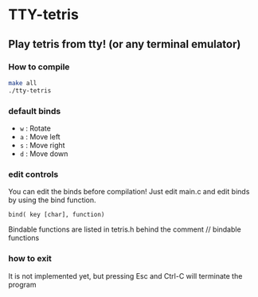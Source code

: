 # TTY-tetris

## Play tetris from tty! (or any terminal emulator)

### How to compile

``` sh
make all
./tty-tetris
```

### default binds

- `w` : Rotate
- `a` : Move left
- `s` : Move right
- `d` : Move down

### edit controls

You can edit the binds before compilation! Just edit main.c and
edit binds by using the bind function.

`bind( key [char], function)`

Bindable functions are listed in tetris.h behind the comment // bindable functions

### how to exit

It is not implemented yet, but pressing Esc and Ctrl-C will terminate the program
